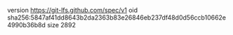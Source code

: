 version https://git-lfs.github.com/spec/v1
oid sha256:5847af41dd8643b2da2363b83e26846eb237df48d0d56ccb10662e4990b36b8d
size 2892
